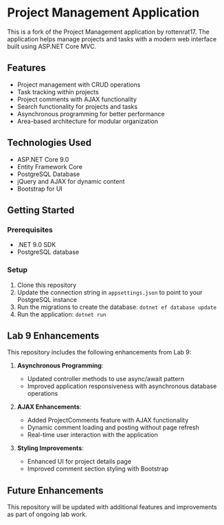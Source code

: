 # Project Management Application

This is a fork of the Project Management application by rottenrat17. The application helps manage projects and tasks with a modern web interface built using ASP.NET Core MVC.

## Features

- Project management with CRUD operations
- Task tracking within projects
- Project comments with AJAX functionality
- Search functionality for projects and tasks
- Asynchronous programming for better performance
- Area-based architecture for modular organization

## Technologies Used

- ASP.NET Core 9.0
- Entity Framework Core
- PostgreSQL Database
- jQuery and AJAX for dynamic content
- Bootstrap for UI

## Getting Started

### Prerequisites

- .NET 9.0 SDK
- PostgreSQL database

### Setup

1. Clone this repository
2. Update the connection string in `appsettings.json` to point to your PostgreSQL instance
3. Run the migrations to create the database: `dotnet ef database update`
4. Run the application: `dotnet run`

## Lab 9 Enhancements

This repository includes the following enhancements from Lab 9:

1. **Asynchronous Programming**:
   - Updated controller methods to use async/await pattern
   - Improved application responsiveness with asynchronous database operations

2. **AJAX Enhancements**:
   - Added ProjectComments feature with AJAX functionality
   - Dynamic comment loading and posting without page refresh
   - Real-time user interaction with the application

3. **Styling Improvements**:
   - Enhanced UI for project details page
   - Improved comment section styling with Bootstrap

## Future Enhancements

This repository will be updated with additional features and improvements as part of ongoing lab work. 